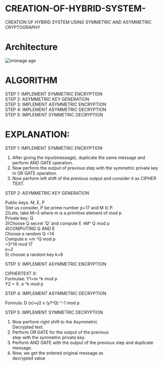 # CREATION-OF-HYBRID-SYSTEM-
CREATION OF HYBRID SYSTEM USING SYMMETRIC AND ASYMMETRIC CRYPTOGRAPHY
# Architecture 
![im![image](https://user-images.githubusercontent.com/101494813/159124990-04c5812a-ad9b-45de-a20c-ebd9da23a4a0.png)
age](https://user-images.githubusercontent.com/101494813/159124987-aca3789b-b627-4a6e-9230-8884764f04fb.png)
# ALGORITHM
STEP 1: IMPLEMENT SYMMETRIC ENCRYPTION<br />
STEP 2: ASYMMETRIC KEY GENERATION<br />
STEP 3: IMPLEMENT ASYMMETRIC ENCRYPTION<br />
STEP 4: IMPLEMENT ASYMMETRIC DECRYPTION <br />
STEP 5: IMPLEMENT SYMMETRIC DECRYPTION<br />

# EXPLANATION:
STEP 1: IMPLEMENT SYMMETRIC ENCRYPTION<br />
 
1) After giving the input(message), duplicate the same message 
and perform AND GATE operation.<br />
2) Now perform the output of previous step with the symmetric 
private key in OR GATE operation.<br />
3) Now perform left shift of the previous output and consider it as 
CIPHER TEXT.<br />

STEP 2: ASYMMETRIC KEY GENERATION<br />

Public keys: M, E, P <br />
1)let us consider, P be prime number p=17 and M ∈ P.<br />
2)Lets, take M=3 where m is a primitive element of mod p<br />
Private key: Q<br />
3)Choose Q secret ‘Q’ and compute E ≡M^ Q mod p<br />
4)COMPUTING Q AND E<br />
Choose a random Q =14<br />
Compute e =m ^Q mod p<br />
 =3^14 mod 17<br />
 e=2<br />
5) choose a random key k=8<br />

STEP 3: IMPLEMENT ASYMMETRIC ENCRYPTION<br />

CIPHERTEXT X:<br />
Formulae: Y1=m ^k mod p<br />
 Y2 = X. e ^k mod p<br />
 
STEP 4: IMPLEMENT ASYMMETRIC DECRYPTION<br />

Formula: D (x)=y2 x (y1^Q) ^-1 mod p<br />

STEP 5: IMPLEMENT SYMMETRIC DECRYPTION<br />

1) Now perform right shift to the Asymmetric <br />
Decrypted text.<br />
2) Perform OR GATE for the output of the previous <br />
step with the symmetric private key.<br />
3) Perform AND GATE with the output of the previous 
step and duplicate message.<br />
4) Now, we get the entered original message as <br />
decrypted value<br />
